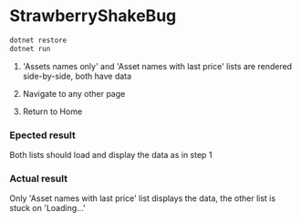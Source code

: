 # StrawberryShakeBug

```bash
dotnet restore
dotnet run
```

1. 'Assets names only' and 'Asset names with last price' lists are rendered side-by-side, both have data

2. Navigate to any other page

3. Return to Home

### Epected result
Both lists should load and display the data as in step 1

### Actual result
Only 'Asset names with last price' list displays the data, the other list is stuck on 'Loading...'
